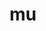 ---
codehost: https://github.com/https://github.com/stelligent/mu
logohandle: getmuio
sort: mu
title: mu
website: https://getmu.io/
---